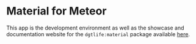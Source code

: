 # Material for Meteor
This app is the development environment as well as the showcase and documentation website for the ```dgtlife:material``` package available [here](https://github.com/dgtlife/material-for-meteor).
